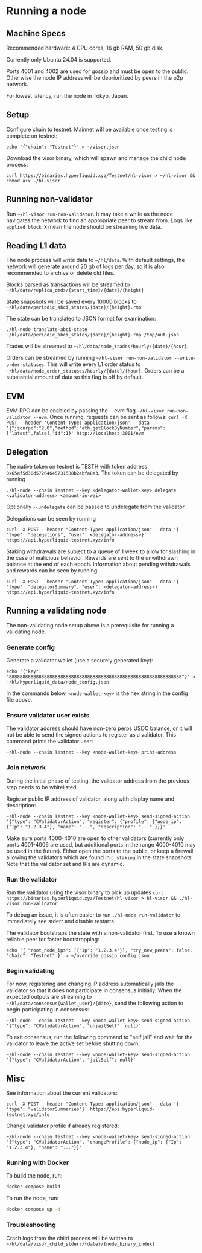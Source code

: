 # Running a node

## Machine Specs
Recommended hardware: 4 CPU cores, 16 gb RAM, 50 gb disk.

Currently only Ubuntu 24.04 is supported.

Ports 4001 and 4002 are used for gossip and must be open to the public. Otherwise the node IP address will be deprioritized by peers in the p2p network.

For lowest latency, run the node in Tokyo, Japan.

## Setup
Configure chain to testnet. Mainnet will be available once testing is complete on testnet:
```
echo '{"chain": "Testnet"}' > ~/visor.json
```

Download the visor binary, which will spawn and manage the child node process:
```
curl https://binaries.hyperliquid.xyz/Testnet/hl-visor > ~/hl-visor && chmod a+x ~/hl-visor
```

## Running non-validator
Run `~/hl-visor run-non-validator`. It may take a while as the node navigates the network to find an appropriate peer to stream from. Logs like `applied block X` mean the node should be streaming live data.

## Reading L1 data
The node process will write data to `~/hl/data`. With default settings, the network will generate around 20 gb of logs per day, so it is also recommended to archive or delete old files.

Blocks parsed as transactions will be streamed to `~/hl/data/replica_cmds/{start_time}/{date}/{height}`

State snapshots will be saved every 10000 blocks to `~/hl/data/periodic_abci_states/{date}/{height}.rmp`

The state can be translated to JSON format for examination:

```
./hl-node translate-abci-state ~/hl/data/periodic_abci_states/{date}/{height}.rmp /tmp/out.json
```

Trades will be streamed to `~/hl/data/node_trades/hourly/{date}/{hour}`.

Orders can be streamed by running `~/hl-visor run-non-validator --write-order-statuses`. This will write every L1 order status to `~/hl/data/node_order_statuses/hourly/{date}/{hour}`. Orders can be a substantial amount of data so this flag is off by default.

## EVM
EVM RPC can be enabled by passing the --evm flag `~/hl-visor run-non-validator --evm`. Once running, requests can be sent as follows: `curl -X POST --header 'Content-Type: application/json' --data '{"jsonrpc":"2.0","method":"eth_getBlockByNumber","params":["latest",false],"id":1}' http://localhost:3001/evm`

## Delegation
The native token on testnet is TESTH with token address `0x65af5d30d57264645731588b2ebfa8e3`. The token can be delegated by running
```
./hl-node --chain Testnet --key <delegator-wallet-key> delegate <validator-address> <amount-in-wei>
```
Optionally `--undelegate` can be passed to undelegate from the validator.

Delegations can be seen by running
```
curl -X POST --header "Content-Type: application/json" --data '{ "type": "delegations", "user": <delegator-address>}' https://api.hyperliquid-testnet.xyz/info
```

Staking withdrawals are subject to a queue of 1 week to allow for slashing in the case of malicious behavior. Rewards are sent to the unwithdrawn balance at the end of each epoch. Information about pending withdrawals and rewards can be seen by running
```
curl -X POST --header "Content-Type: application/json" --data '{ "type": "delegatorSummary", "user": <delegator-address>}' https://api.hyperliquid-testnet.xyz/info
```

## Running a validating node
The non-validating node setup above is a prerequisite for running a validating node.

### Generate config

Generate a validator wallet (use a securely generated key):
```
echo '{"key": "8888888888888888888888888888888888888888888888888888888888888888"}' > ~/hl/hyperliquid_data/node_config.json
```
In the commands below, `<node-wallet-key>` is the hex string in the config file above.

### Ensure validator user exists
The validator address should have non-zero perps USDC balance, or it will not be able to send the signed actions to register as a validator.
This command prints the validator user:
```
~/hl-node --chain Testnet --key <node-wallet-key> print-address
```

### Join network
During the initial phase of testing, the validator address from the previous step needs to be whitelisted.

Register public IP address of validator, along with display name and description:
```
~/hl-node --chain Testnet --key <node-wallet-key> send-signed-action '{"type": "CValidatorAction", "register": {"profile": {"node_ip": {"Ip": "1.2.3.4"}, "name": "...", "description": "..." }}}'
```

Make sure ports 4000-4010 are open to other validators (currently only ports 4001-4006 are used, but additional ports in the range 4000-4010 may be used in the future). Either open the ports to the public, or keep a firewall allowing the validators which are found in `c_staking` in the state snapshots. Note that the validator set and IPs are dynamic.

### Run the validator
Run the validator using the visor binary to pick up updates `curl https://binaries.hyperliquid.xyz/Testnet/hl-visor > hl-visor && ./hl-visor run-validator`

To debug an issue, it is often easier to run `./hl-node run-validator` to immediately see stderr and disable restarts.

The validator bootstraps the state with a non-validator first. To use a known reliable peer for faster bootstrapping:
```
echo '{ "root_node_ips": [{"Ip": "1.2.3.4"}], "try_new_peers": false, "chain": "Testnet" }' > ~/override_gossip_config.json
```

### Begin validating
For now, registering and changing IP address automatically jails the validator so that it does not participate in consensus initially. When the expected outputs are streaming to `~/hl/data/consensus{wallet_user}/{date}`, send the following action to begin participating in consensus:
```
~/hl-node --chain Testnet --key <node-wallet-key> send-signed-action '{"type": "CValidatorAction", "unjailSelf": null}'
```

To exit consensus, run the following command to "self jail" and wait for the validator to leave the active set before shutting down.
```
~/hl-node --chain Testnet --key <node-wallet-key> send-signed-action '{"type": "CValidatorAction", "jailSelf": null}'
```

## Misc
See information about the current validators:
```
curl -X POST --header "Content-Type: application/json" --data '{ "type": "validatorSummaries"}' https://api.hyperliquid-testnet.xyz/info
```

Change validator profile if already registered:
```
~/hl-node --chain Testnet --key <node-wallet-key> send-signed-action '{"type": "CValidatorAction", "changeProfile": {"node_ip": {"Ip": "1.2.3.4"}, "name": "..."}}'
```

### Running with Docker
To build the node, run:

```bash
docker compose build
```

To run the node, run:

```bash
docker compose up -d
```

### Troubleshooting
Crash logs from the child process will be written to `~/hl/data/visor_child_stderr/{date}/{node_binary_index}`

